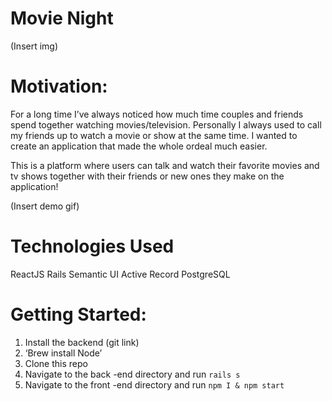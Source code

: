 # Movie Night

(Insert img)


# Motivation:
For a long time I’ve always noticed how much time couples and friends spend together watching movies/television. Personally I always used to call my friends up to watch a movie or show at the same time. I wanted to create an application that made the whole ordeal much easier. 

This is a platform where users can talk and watch their favorite movies and tv shows together with their friends or new ones they make on the application!



(Insert demo gif)


# Technologies Used 
ReactJS
Rails
Semantic UI
Active Record
PostgreSQL

# Getting Started:
1. Install the backend (git link)
2. ‘Brew install Node’
3. Clone this repo
4. Navigate to the back -end directory and run 
`rails s`
5. Navigate to the front -end directory and run 
`npm I & npm start`
